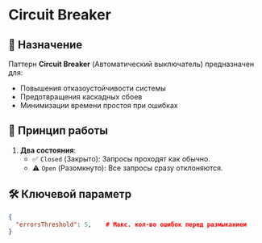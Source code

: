 # Circuit Breaker

## 📌 Назначение
Паттерн **Circuit Breaker** (Автоматический выключатель) предназначен для:
- Повышения отказоустойчивости системы
- Предотвращения каскадных сбоев
- Минимизации времени простоя при ошибках

## 🔧 Принцип работы
1. **Два состояния**:
    - ✅ `Closed` (Закрыто): Запросы проходят как обычно.
    - ⚠️ `Open` (Разомкнуто): Все запросы сразу отклоняются.

## 🛠️ Ключевой параметр
```json
{
  "errorsThreshold": 5,    # Макс. кол-во ошибок перед размыканием
}